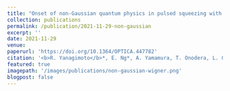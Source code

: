 ```yaml
---
title: "Onset of non-Gaussian quantum physics in pulsed squeezing with mesoscopic fields"
collection: publications
permalink: /publication/2021-11-29-non-gaussian
excerpt: ''
date: 2021-11-29
venue: 
paperurl: 'https://doi.org/10.1364/OPTICA.447782'
citation: '<b>R. Yanagimoto</b>*, E. Ng*, A. Yamamura, T. Onodera, L. G. Wright, M. Jankowski, M. M. Fejer, P. L. McMahon, H. Mabuchi, Optica <b>9</b>, 379 (2022).'
featured: true
imagepath: '/images/publications/non-gaussian-wigner.png'
blogpost: false
---
```

